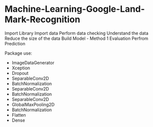 # Machine-Learning-Google-Land-Mark-Recognition
 Import Library
 Import data
 Perform data checking
 Understand the data
 Reduce the size of the data
 Build Model - Method 1
 Evaluation
 Perfrom Prediction
 
 Package use:
 - ImageDataGenerator
 - Xception
 - Dropout
 - SeparableConv2D
 - BatchNormalization
 - SeparableConv2D
 - BatchNormalization
 - SeparableConv2D
 - GlobalMaxPooling2D
 - BatchNormalization
 - Flatten
 - Dense
